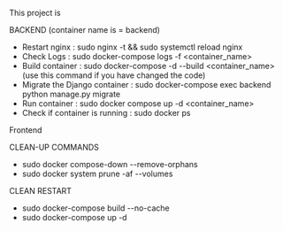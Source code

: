 This project is 

BACKEND (container name is = backend)

- Restart nginx : sudo nginx -t && sudo systemctl reload nginx
- Check Logs : sudo docker-compose logs -f <container_name>
- Build container : sudo docker-compose -d --build <container_name> (use this command if you have changed the code)
- Migrate the Django container : sudo docker-compose exec backend python manage.py migrate
- Run container : sudo docker compose up -d <container_name>
- Check if container is running : sudo docker ps


Frontend

CLEAN-UP COMMANDS
- sudo docker compose-down --remove-orphans
- sudo docker system prune -af --volumes

CLEAN RESTART

- sudo docker-compose build --no-cache
- sudo docker-compose up -d




